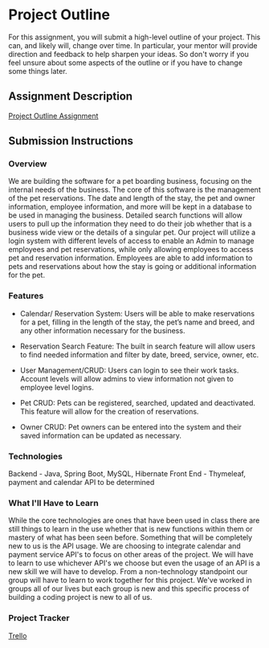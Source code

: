 # Project Outline
For this assignment, you will submit a high-level outline of your project. This can, and likely will, change over time. In particular, your mentor will provide direction and feedback to help sharpen your ideas. So don't worry if you feel unsure about some aspects of the outline or if you have to change some things later.

## Assignment Description
[Project Outline Assignment](https://education.launchcode.org/liftoff/modules/assignments/project-outline)

## Submission Instructions

### Overview
We are building the software for a pet boarding business, focusing on the internal needs of the business. The core of this software is the management of the pet reservations. The date and length of the stay, the pet and owner information, employee information, and more will be kept in a database to be used in managing the business. Detailed search functions will allow users to pull up the information they need to do their job whether that is a business wide view or the details of a singular pet. Our project will utilize a login system with different levels of access to enable an Admin to manage employees and pet reservations, while only allowing employees to access pet and reservation information. Employees are able to add information to pets and reservations about how the stay is going or additional information for the pet. 

### Features
- Calendar/ Reservation System: Users will be able to make reservations for a pet, filling in the length of the stay, the pet’s name and breed, and any other information necessary for the business.

- Reservation Search Feature: The built in search feature will allow users to find needed information and filter by date, breed, service, owner, etc.

- User Management/CRUD: Users can login to see their work tasks. Account levels will allow admins to view information not given to employee level logins.

- Pet CRUD: Pets can be registered, searched, updated and deactivated. This feature will allow for the creation of reservations.
    
- Owner CRUD: Pet owners can be entered into the system and their saved information can be updated as necessary. 

### Technologies
Backend - Java, Spring Boot, MySQL, Hibernate
Front End - Thymeleaf, payment and calendar API to be determined

### What I'll Have to Learn
While the core technologies are ones that have been used in class there are still things to learn in the use whether that is new functions within them or mastery of what has been seen before. Something that will be completely new to us is the API usage. We are choosing to integrate calendar and payment service API's to focus on other areas of the project. We will have to learn to use whichever API's we choose but even the usage of an API is a new skill we will have to develop. From a non-technology standpoint our group will have to learn to work together for this project. We've worked in groups all of our lives but each group is new and this specific process of building a coding project is new to all of us.

### Project Tracker
[Trello](https://trello.com/b/Kk3kZa3g/cheese-smack)


